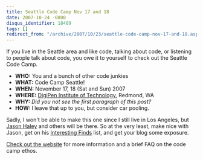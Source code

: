 ```yaml
---
title: Seattle Code Camp Nov 17 and 18
date: 2007-10-24 -0800
disqus_identifier: 18409
tags: []
redirect_from: "/archive/2007/10/23/seattle-code-camp-nov-17-and-18.aspx/"
---
```


If you live in the Seattle area and like code, talking about code, or
listening to people talk about code, you owe it to yourself to check out
the Seattle Code Camp.

-   **WHO:** You and a bunch of other code junkies
-   **WHAT:** Code Camp Seattle!
-   **WHEN:** November 17, 18 (Sat and Sun) 2007
-   **WHERE:** [DigiPen Institute of
    Technology](http://www.digipen.edu/main/Driving_Directions "Driving Directions"),
    Redmond, WA
-   **WHY:** *Did you not see the first paragraph of this post?*
-   **HOW:** I leave that up to you, but consider car pooling.

Sadly, I won't be able to make this one since I still live in Los
Angeles, but [Jason
Haley](http://jasonhaley.com/blog/default.aspx "Jason Haley") and others
will be there. So at the very least, make nice with Jason, get on his
[Interesting
Finds](http://jasonhaley.com/blog/default.aspx "Interesting Finds")
list, and get your blog some exposure.

[Check out the website](http://seattle.codecamp.us/ "Seattle Code Camp")
for more information and a brief FAQ on the code camp ethos.

